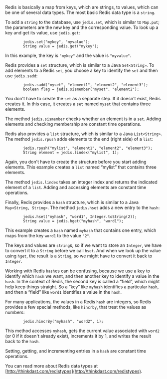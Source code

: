 Redis is basically a map from keys, which are strings, to values, which can be one of several data types. The most basic Redis data type is a `string`.



To add a `string` to the database, use `jedis.set`, which is similar to `Map.put`; the parameters are the new key and the corresponding value. To look up a key and get its value, use `jedis.get`:

```code
        jedis.set("mykey", "myvalue");
        String value = jedis.get("mykey");
```

In this example, the key is `"mykey"` and the value is `"myvalue"`.


Redis provides a `set` structure, which is similar to a Java `Set<String>`. To add elements to a Redis `set`, you choose a key to identify the `set` and then use `jedis.sadd`:

```code
        jedis.sadd("myset", "element1", "element2", "element3");
        boolean flag = jedis.sismember("myset", "element2");
```

You don't have to create the `set` as a separate step. If it doesn't exist, Redis creates it. In this case, it creates a `set` named `myset` that contains three elements.

The method `jedis.sismember` checks whether an element is in a `set`. Adding elements and checking membership are constant time operations.


Redis also provides a `list` structure, which is similar to a Java `List<String>`. The method `jedis.rpush` adds elements to the end (right side) of a `list`:

```code
        jedis.rpush("mylist", "element1", "element2", "element3");
        String element = jedis.lindex("mylist", 1);
```

Again, you don't have to create the structure before you start adding elements. This example creates a `list` named “mylist” that contains three elements.


The method `jedis.lindex` takes an integer index and returns the indicated element of a `list`. Adding and accessing elements are constant time operations.

Finally, Redis provides a `hash` structure, which is similar to a Java `Map<String, String>`. The method `jedis.hset` adds a new entry to the `hash`:

```code
        jedis.hset("myhash", "word1", Integer.toString(2));
        String value = jedis.hget("myhash", "word1");
```

This example creates a `hash` named `myhash` that contains one entry, which maps from the key `word1` to the value `"2"`.

The keys and values are `string`s, so if we want to store an `Integer`, we have to convert it to a `String` before we call `hset`.  And when we look up the value using `hget`, the result is a `String`, so we might have to convert it back to `Integer`.


Working with Redis `hash`es can be confusing, because we use a key to identify which `hash` we want, and then another key to identify a value in the `hash`. In the context of Redis, the second key is called a “field”, which might help keep things straight. So a “key” like `myhash` identifies a particular `hash`, and then a “field” like `word1` identifies a value in the `hash`.

For many applications, the values in a Redis `hash` are integers, so Redis provides a few special methods, like `hincrby`, that treat the values as numbers:

```code
        jedis.hincrBy("myhash", "word2", 1);
```

This method accesses `myhash`, gets the current value associated with `word2` (or 0 if it doesn't already exist), increments it by 1, and writes the result back to the `hash`.

Setting, getting, and incrementing entries in a `hash` are constant time operations.


You can read more about Redis data types at [http://thinkdast.com/redistypes](http://thinkdast.com/redistypes).